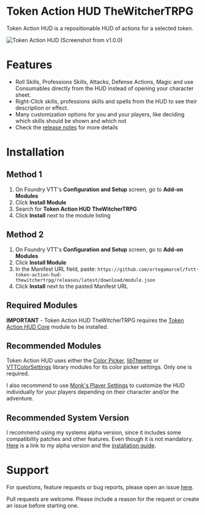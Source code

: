 # Token Action HUD TheWitcherTRPG
Token Action HUD is a repositionable HUD of actions for a selected token.

![Token Action HUD](.github/readme/token-action-hud.gif)
(Screenshot from v1.0.0)

# Features
- Roll Skills, Professions Skills, Attacks, Defense Actions, Magic and use Consumables directly from the HUD instead of opening your character sheet.
- Right-Click skills, professions skills and spells from the HUD to see their description or effect.
- Many customization options for you and your players, like deciding which skills should be shown and which not
- Check the [release notes](https://github.com/ortegamarcel/fvtt-token-action-hud-thewitchertrpg/releases) for more details

# Installation

## Method 1
1. On Foundry VTT's **Configuration and Setup** screen, go to **Add-on Modules**
2. Click **Install Module**
3. Search for **Token Action HUD TheWitcherTRPG** 
4. Click **Install** next to the module listing

## Method 2
1. On Foundry VTT's **Configuration and Setup** screen, go to **Add-on Modules**
2. Click **Install Module**
3. In the Manifest URL field, paste: `https://github.com/ortegamarcel/fvtt-token-action-hud-thewitchertrpg/releases/latest/download/module.json`
4. Click **Install** next to the pasted Manifest URL

## Required Modules
**IMPORTANT** - Token Action HUD TheWitcherTRPG requires the [Token Action HUD Core](https://foundryvtt.com/packages/token-action-hud-core) module to be installed.

## Recommended Modules
Token Action HUD uses either the [Color Picker](https://foundryvtt.com/packages/color-picker), [libThemer](https://foundryvtt.com/packages/lib-themer) or [VTTColorSettings](https://foundryvtt.com/packages/colorsettings) library modules for its color picker settings. Only one is required.

I also recommend to use [Monk's Player Settings](https://foundryvtt.com/packages/monks-player-settings) to customize the HUD individually for your players depending on their character and/or the adventure.

## Recommended System Version
I recommend using my systems alpha version, since it includes some compatibility patches and other features. Even though it is not mandatory. [Here](https://github.com/ortegamarcel/TheWitcherTRPG/wiki) is a link to my alpha version and the [installation guide](https://github.com/ortegamarcel/TheWitcherTRPG/wiki/Installation-Guide).


# Support

For questions, feature requests or bug reports, please open an issue [here](https://github.com/ortegamarcel/fvtt-token-action-hud-thewitchertrpg/issues).

Pull requests are welcome. Please include a reason for the request or create an issue before starting one.

